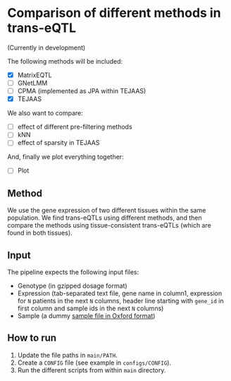 # Comparison of different methods in trans-eQTL

(Currently in development)

The following methods will be included:
* [x] MatrixEQTL
* [ ] GNetLMM
* [ ] CPMA (implemented as JPA within TEJAAS)
* [x] TEJAAS

We also want to compare:
* [ ] effect of different pre-filtering methods
* [ ] kNN
* [ ] effect of sparsity in TEJAAS

And, finally we plot everything together:
* [ ] Plot

## Method
We use the gene expression of two different tissues within the same population.
We find trans-eQTLs using different methods,
and then compare the methods using tissue-consistent trans-eQTLs (which are found in both tissues).

## Input
The pipeline expects the following input files:
* Genotype (in gzipped dosage format)
* Expression (tab-separated text file, gene name in column1, expression for `N` patients in the next `N` columns, header line starting with `gene_id` in first column and sample ids in the next `N` columns)
* Sample (a dummy [sample file in Oxford format](http://www.stats.ox.ac.uk/~marchini/software/gwas/file_format.html))

## How to run
1. Update the file paths in `main/PATH`.
2. Create a `CONFIG` file (see example in `configs/CONFIG`).
3. Run the different scripts from within `main` directory.
